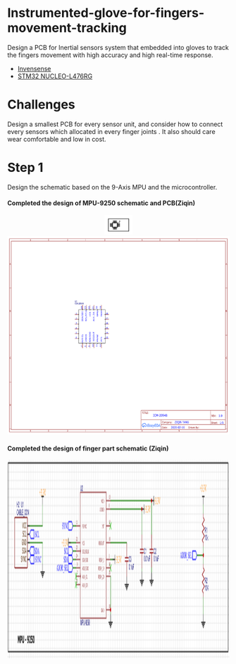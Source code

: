 # Instrumented-glove-for-fingers-movement-tracking
Design a PCB for Inertial sensors system that embedded into gloves to track the fingers movement with high accuracy and high real-time response. 

* [Invensense](https://www.invensense.com/products/motion-tracking/9-axis/icm-20948/) 
* [STM32 NUCLEO-L476RG](https://os.mbed.com/platforms/ST-Nucleo-L476RG/)
# Challenges
Design a smallest PCB for every sensor unit, and consider how to connect every sensors which allocated in every finger joints . It also should care wear comfortable and low in cost. 

# Step 1
Design the schematic based on the 9-Axis MPU and the microcontroller. 

####  Completed the design of MPU-9250 schematic and PCB(Ziqin)

<div align="center"><img width="65" height="45" src="https://github.com/biwa1400/Instrumented-glove-for-fingers-movement-tracking/blob/master/footprint_ziqin/PCB%20.png"/></div>

<div align="center"><img width="650" height="450" src="https://github.com/biwa1400/Instrumented-glove-for-fingers-movement-tracking/blob/master/footprint_ziqin/Schematic%20%20.png"/></div>

#### Completed the design of finger part schematic (Ziqin)

<div align="center"><img width="750" height="450" src="https://github.com/biwa1400/Instrumented-glove-for-fingers-movement-tracking/blob/master/footprint_ziqin/MPU_9250_fingerpart.png"/></div>




 

